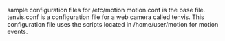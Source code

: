 sample configuration files for /etc/motion
motion.conf is the base file.
tenvis.conf is a configuration file for a web camera called tenvis. This configuration file uses the scripts located in /home/user/motion for motion events.
